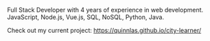 Full Stack Developer with 4 years of experience in web development. JavaScript, Node.js, Vue.js, SQL, NoSQL, Python, Java.

Check out my current project: https://quinnlas.github.io/city-learner/

<!--
**quinnlas/quinnlas** is a ✨ _special_ ✨ repository because its `README.md` (this file) appears on your GitHub profile.

Here are some ideas to get you started:

- 🔭 I’m currently working on ...
- 🌱 I’m currently learning ...
- 👯 I’m looking to collaborate on ...
- 🤔 I’m looking for help with ...
- 💬 Ask me about ...
- 📫 How to reach me: ...
- 😄 Pronouns: ...
- ⚡ Fun fact: ...
-->
